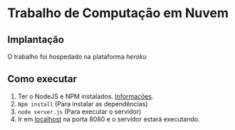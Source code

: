 Trabalho de Computação em Nuvem
================

Implantação
-----------

O trabalho foi hospedado na plataforma *heroku*

Como executar
-------------

1. Ter o NodeJS e NPM instalados. [Informações](https://nodejs.org/en/).
2. ``Npm install`` (Para instalar as dependências)
3.  ``node server.js`` (Para executar o servidor)
4. Ir em [localhost](http://localhost:8080) na porta 8080 e o servidor estará executando.
